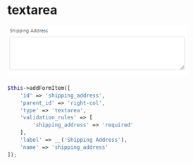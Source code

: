 # textarea

![](../.gitbook/assets/textarea.png)

```php
$this->addFormItem([
    'id' => 'shipping_address',
    'parent_id' => 'right-col',
    'type' => 'textarea',
    'validation_rules' => [
        'shipping_address' => 'required'
    ],
    'label' => __('Shipping Address'),
    'name' => 'shipping_address'
]);
```



